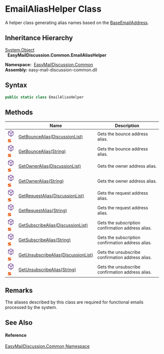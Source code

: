 EmailAliasHelper Class
======================
A helper class generating alias names based on the [BaseEmailAddress][1].


Inheritance Hierarchy
---------------------
[System.Object][2]  
  **EasyMailDiscussion.Common.EmailAliasHelper**  

  **Namespace:**  [EasyMailDiscussion.Common][3]  
  **Assembly:** easy-mail-discussion-common.dll

Syntax
------

```csharp
public static class EmailAliasHelper
```


Methods
-------

|                                  | Name                                      | Description                                       |
| -------------------------------- | ----------------------------------------- | ------------------------------------------------- |
| ![Public method]![Static member] | [GetBounceAlias(DiscussionList)][4]       | Gets the bounce address alias.                    |
| ![Public method]![Static member] | [GetBounceAlias(String)][5]               | Gets the bounce address alias.                    |
| ![Public method]![Static member] | [GetOwnerAlias(DiscussionList)][6]        | Gets the owner address alias.                     |
| ![Public method]![Static member] | [GetOwnerAlias(String)][7]                | Gets the owner address alias.                     |
| ![Public method]![Static member] | [GetRequestAlias(DiscussionList)][8]      | Gets the request address alias.                   |
| ![Public method]![Static member] | [GetRequestAlias(String)][9]              | Gets the request address alias.                   |
| ![Public method]![Static member] | [GetSubscribeAlias(DiscussionList)][10]   | Gets the subscription confirmation address alias. |
| ![Public method]![Static member] | [GetSubscribeAlias(String)][11]           | Gets the subscription confirmation address alias. |
| ![Public method]![Static member] | [GetUnsubscribeAlias(DiscussionList)][12] | Gets the unsubscribe confirmation address alias.  |
| ![Public method]![Static member] | [GetUnsubscribeAlias(String)][13]         | Gets the unsubscribe confirmation address alias.  |


Remarks
-------
 The aliases described by this class are required for functional emails processed by the system. 

See Also
--------

#### Reference
[EasyMailDiscussion.Common Namespace][3]  

[1]: ../../EasyMailDiscussion.Common.Database/DiscussionList/BaseEmailAddress.md
[2]: https://docs.microsoft.com/dotnet/api/system.object
[3]: ../README.md
[4]: GetBounceAlias.md
[5]: GetBounceAlias_1.md
[6]: GetOwnerAlias.md
[7]: GetOwnerAlias_1.md
[8]: GetRequestAlias.md
[9]: GetRequestAlias_1.md
[10]: GetSubscribeAlias.md
[11]: GetSubscribeAlias_1.md
[12]: GetUnsubscribeAlias.md
[13]: GetUnsubscribeAlias_1.md
[Public method]: ../../icons/pubmethod.svg "Public method"
[Static member]: ../../icons/static.gif "Static member"